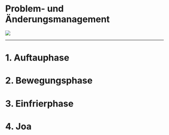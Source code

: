 # Problem- und Änderungsmanagement

![](https://www.laos-gmbh.com/wp-content/uploads/2019/11/Veraenderung-als-Standardablauf.jpg)

---

# 1. Auftauphase
# 2. Bewegungsphase
# 3. Einfrierphase
# 4. Joa